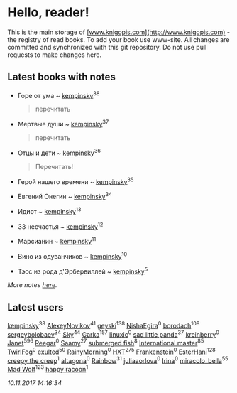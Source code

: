 # Hello, reader!
This is the main storage of [www.knigopis.com](http://www.knigopis.com) - the registry of read books.
To add your book use www-site. All changes are committed and synchronized with this git repository.
Do not use pull requests to make changes here.


## Latest books with notes
* Горе от ума ~ [kempinsky](users/171/1717865441574584-facebook)<sup>38</sup>
    > перечитать

* Мертвые души ~ [kempinsky](users/171/1717865441574584-facebook)<sup>37</sup>
    > перечитать

* Отцы и дети ~ [kempinsky](users/171/1717865441574584-facebook)<sup>36</sup>
    > Перечитать!

* Герой нашего времени ~ [kempinsky](users/171/1717865441574584-facebook)<sup>35</sup>

* Евгений Онегин ~ [kempinsky](users/171/1717865441574584-facebook)<sup>34</sup>

* Идиот ~ [kempinsky](users/171/1717865441574584-facebook)<sup>13</sup>

* 33 несчастья ~ [kempinsky](users/171/1717865441574584-facebook)<sup>12</sup>

* Марсианин ~ [kempinsky](users/171/1717865441574584-facebook)<sup>11</sup>

* Вино из одуванчиков ~ [kempinsky](users/171/1717865441574584-facebook)<sup>10</sup>

* Тэсс из рода д'Эрбервиллей ~ [kempinsky](users/171/1717865441574584-facebook)<sup>5</sup>


_More notes [here](latest_books_with_notes.md)._


## Latest users
[kempinsky](users/171/1717865441574584-facebook)<sup>38</sup> 
[AlexeyNovikov](users/170/170278332-vkontakte)<sup>41</sup> 
[geyski](users/221/221959664-vkontakte)<sup>138</sup> 
[ NishaEgira](users/108/108992595335741881539-google)<sup>0</sup> 
[borodach](users/157/15706320-vkontakte)<sup>108</sup> 
[sergeybolobaev](users/379/37918255-vkontakte)<sup>34</sup> 
[Sky](users/118/118049897850017649660-google)<sup>44</sup> 
[Garka](users/115/115753719718250012620-google)<sup>157</sup> 
[linuxic](users/344/344559545-vkontakte)<sup>0</sup> 
[sad little panda](users/188/1882525281990290-facebook)<sup>37</sup> 
[kreinberry](users/114/1140900829255723-facebook)<sup>0</sup> 
[Janet](users/108/108113656204404967440-google)<sup>596</sup> 
[Reegar](users/105/105136817181380670385-google)<sup>0</sup> 
[Saamy](users/115/115226508-vkontakte)<sup>27</sup> 
[submerged fish](users/471/471364154-yandex)<sup>8</sup> 
[International master](users/741/74140988-vkontakte)<sup>85</sup> 
[TwirlFog](users/106/106140569182133730393-google)<sup>0</sup> 
[exulted](users/100/100599204551896265722-google)<sup>50</sup> 
[RainyMorning](users/100/100779836483978880031-google)<sup>0</sup> 
[HXT](users/100/100002563462782-facebook)<sup>275</sup> 
[Frankenstein](users/791/79123726-vkontakte)<sup>0</sup> 
[EsterHani](users/305/30558181-vkontakte)<sup>128</sup> 
[creepy the creep](users/765/76561198074910028-steam)<sup>1</sup> 
[altagona](users/173/17345048-vkontakte)<sup>0</sup> 
[Rainbow](users/109/109787328219839805802-google)<sup>31</sup> 
[juliaaorlova](users/159/159437508-vkontakte)<sup>0</sup> 
[Irina](users/113/113960663475359392680-google)<sup>0</sup> 
[miracolo_bella](users/180/180139283-vkontakte)<sup>55</sup> 
[Mad Wolf](users/947/94738840-vkontakte)<sup>123</sup> 
[happy racoon](users/111/111457946792566623164-google)<sup>1</sup> 


_10.11.2017 14:16:34_
